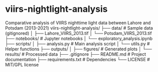 # viirs-nightlight-analysis
Comparative analysis of VIIRS nighttime light data between Lahore and Potsdam (2013-2021)
viirs-nightlight-analysis/
├── data/                   # Sample data (gitignored)
│   ├── Lahore_VIIRS_2013.tif
│   └── Potsdam_VIIRS_2013.tif
├── notebooks/              # Jupyter notebooks
│   └── exploratory_analysis.ipynb
├── scripts/
│   ├── analysis.py         # Main analysis script
│   └── utils.py            # Helper functions
├── outputs/
│   ├── figures/            # Generated plots
│   └── results/            # Processed data
├── .gitignore
├── README.md               # Project documentation
├── requirements.txt        # Dependencies
└── LICENSE                 # MIT/GPL license
